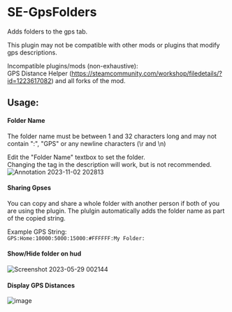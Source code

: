# SE-GpsFolders
Adds folders to the gps tab.

This plugin may not be compatible with other mods or plugins that modify gps descriptions.

Incompatible plugins/mods (non-exhaustive):  
GPS Distance Helper (https://steamcommunity.com/workshop/filedetails/?id=1223617082) and all forks of the mod.

## Usage:

#### Folder Name
The folder name must be between 1 and 32 characters long and may not contain ":", "GPS" or any newline characters (\r and \n)

Edit the "Folder Name" textbox to set the folder.  
Changing the tag in the description will work, but is not recommended.  
![Annotation 2023-11-02 202813](https://github.com/StarCpt/SE-GpsFolders/assets/86216339/68c18125-722d-4619-8043-461ce9cc30e5)

#### Sharing Gpses
You can copy and share a whole folder with another person if both of you are using the plugin. The plulgin automatically adds the folder name as part of the copied string.

Example GPS String:  
`GPS:Home:10000:5000:15000:#FFFFFF:My Folder:`

#### Show/Hide folder on hud  
![Screenshot 2023-05-29 002144](https://github.com/StarCpt/SE-GpsFolders/assets/86216339/8abb1812-add0-4999-9889-3b1201487dda)

#### Display GPS Distances  
![image](https://github.com/StarCpt/SE-GpsFolders/assets/86216339/bde1f621-76c0-40e7-9863-1513eca80df9)
